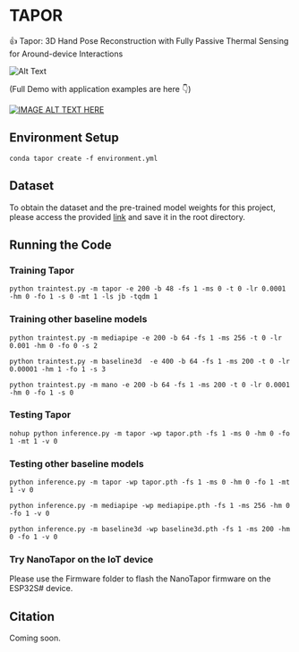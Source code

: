 


# TAPOR

👍 Tapor: 3D Hand Pose Reconstruction with Fully Passive Thermal Sensing for Around-device Interactions

![Alt Text](figures/short_demo1(1).gif)

(Full Demo with application examples are here 👇)

[![IMAGE ALT TEXT HERE](https://img.youtube.com/vi/XCKol-EjH7Y/0.jpg)](https://www.youtube.com/watch?v=XCKol-EjH7Y)

## Environment Setup
```
conda tapor create -f environment.yml
```

## Dataset

To obtain the dataset and the pre-trained model weights for this project, please access the provided [link](https://drive.google.com/drive/folders/1qCkaUHxPGxaJgvPovI4fizwN5m1PztR9?usp=sharing) and save it in the root directory. 

## Running the Code

### Training Tapor 
```
python traintest.py -m tapor -e 200 -b 48 -fs 1 -ms 0 -t 0 -lr 0.0001 -hm 0 -fo 1 -s 0 -mt 1 -ls jb -tqdm 1 

```
### Training other baseline models
```
python traintest.py -m mediapipe -e 200 -b 64 -fs 1 -ms 256 -t 0 -lr 0.001 -hm 0 -fo 0 -s 2 

python traintest.py -m baseline3d  -e 400 -b 64 -fs 1 -ms 200 -t 0 -lr 0.00001 -hm 1 -fo 1 -s 3 

python traintest.py -m mano -e 200 -b 64 -fs 1 -ms 200 -t 0 -lr 0.0001 -hm 0 -fo 1 -s 0 
```

### Testing Tapor
```
nohup python inference.py -m tapor -wp tapor.pth -fs 1 -ms 0 -hm 0 -fo 1 -mt 1 -v 0 

```
### Testing other baseline models
```
python inference.py -m tapor -wp tapor.pth -fs 1 -ms 0 -hm 0 -fo 1 -mt 1 -v 0 

python inference.py -m mediapipe -wp mediapipe.pth -fs 1 -ms 256 -hm 0 -fo 1 -v 0 

python inference.py -m baseline3d -wp baseline3d.pth -fs 1 -ms 200 -hm 0 -fo 1 -v 0 

```

### Try NanoTapor on the IoT device
Please use the Firmware folder to flash the NanoTapor firmware on the ESP32S# device.

## Citation

Coming soon.
